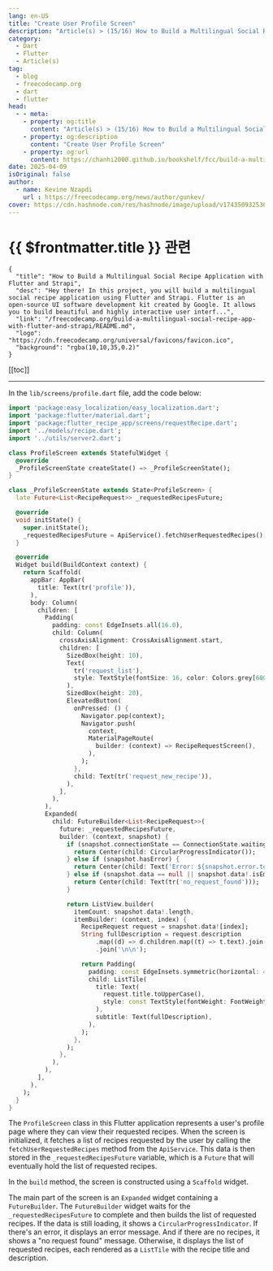 ```yaml
---
lang: en-US
title: "Create User Profile Screen"
description: "Article(s) > (15/16) How to Build a Multilingual Social Recipe Application with Flutter and Strapi"
category:
  - Dart
  - Flutter
  - Article(s)
tag:
  - blog
  - freecodecamp.org
  - dart
  - flutter
head:
  - - meta:
    - property: og:title
      content: "Article(s) > (15/16) How to Build a Multilingual Social Recipe Application with Flutter and Strapi"
    - property: og:description
      content: "Create User Profile Screen"
    - property: og:url
      content: https://chanhi2000.github.io/bookshelf/fcc/build-a-multilingual-social-recipe-app-with-flutter-and-strapi/create-user-profile-screen.html
date: 2025-04-09
isOriginal: false
author:
  - name: Kevine Nzapdi
    url : https://freecodecamp.org/news/author/gunkev/
cover: https://cdn.hashnode.com/res/hashnode/image/upload/v1743509325302/fd7d5d6c-9a48-4037-9cc2-3b35a92b6006.png
---
```


# {{ $frontmatter.title }} 관련

```component VPCard
{
  "title": "How to Build a Multilingual Social Recipe Application with Flutter and Strapi",
  "desc": "Hey there! In this project, you will build a multilingual social recipe application using Flutter and Strapi. Flutter is an open-source UI software development kit created by Google. It allows you to build beautiful and highly interactive user interf...",
  "link": "/freecodecamp.org/build-a-multilingual-social-recipe-app-with-flutter-and-strapi/README.md",
  "logo": "https://cdn.freecodecamp.org/universal/favicons/favicon.ico",
  "background": "rgba(10,10,35,0.2)"
}
```

[[toc]]

---

<SiteInfo
  name="How to Build a Multilingual Social Recipe Application with Flutter and Strapi"
  desc="Hey there! In this project, you will build a multilingual social recipe application using Flutter and Strapi. Flutter is an open-source UI software development kit created by Google. It allows you to build beautiful and highly interactive user interf..."
  url="https://freecodecamp.org/news/build-a-multilingual-social-recipe-app-with-flutter-and-strapi#heading-create-user-profile-screen"
  logo="https://cdn.freecodecamp.org/universal/favicons/favicon.ico"
  preview="https://cdn.hashnode.com/res/hashnode/image/upload/v1743509325302/fd7d5d6c-9a48-4037-9cc2-3b35a92b6006.png"/>

In the <FontIcon icon="fas fa-folder-open"/>`lib/screens/`<FontIcon icon="fa-brands fa-dart-lang"/>`profile.dart` file, add the code below:

```dart title="lib/screens/profile.dart"
import 'package:easy_localization/easy_localization.dart';
import 'package:flutter/material.dart';
import 'package:flutter_recipe_app/screens/requestRecipe.dart';
import '../models/recipe.dart';
import '../utils/server2.dart';

class ProfileScreen extends StatefulWidget {
  @override
  _ProfileScreenState createState() => _ProfileScreenState();
}

class _ProfileScreenState extends State<ProfileScreen> {
  late Future<List<RecipeRequest>> _requestedRecipesFuture;

  @override
  void initState() {
    super.initState();
    _requestedRecipesFuture = ApiService().fetchUserRequestedRecipes();
  }

  @override
  Widget build(BuildContext context) {
    return Scaffold(
      appBar: AppBar(
        title: Text(tr('profile')),
      ),
      body: Column(
        children: [
          Padding(
            padding: const EdgeInsets.all(16.0),
            child: Column(
              crossAxisAlignment: CrossAxisAlignment.start,
              children: [
                SizedBox(height: 10),
                Text(
                  tr('request_list'),
                  style: TextStyle(fontSize: 16, color: Colors.grey[600]),
                ),
                SizedBox(height: 20),
                ElevatedButton(
                  onPressed: () {
                    Navigator.pop(context);
                    Navigator.push(
                      context,
                      MaterialPageRoute(
                        builder: (context) => RecipeRequestScreen(),
                      ),
                    );
                  },
                  child: Text(tr('request_new_recipe')),
                ),
              ],
            ),
          ),
          Expanded(
            child: FutureBuilder<List<RecipeRequest>>(
              future: _requestedRecipesFuture,
              builder: (context, snapshot) {
                if (snapshot.connectionState == ConnectionState.waiting) {
                  return Center(child: CircularProgressIndicator());
                } else if (snapshot.hasError) {
                  return Center(child: Text('Error: ${snapshot.error.toString()}'));
                } else if (snapshot.data == null || snapshot.data!.isEmpty) {
                  return Center(child: Text(tr('no_request_found')));
                }

                return ListView.builder(
                  itemCount: snapshot.data!.length,
                  itemBuilder: (context, index) {
                    RecipeRequest request = snapshot.data![index];
                    String fullDescription = request.description
                        .map((d) => d.children.map((t) => t.text).join('\n'))
                        .join('\n\n');

                    return Padding(
                      padding: const EdgeInsets.symmetric(horizontal: 40.0),
                      child: ListTile(
                        title: Text(
                          request.title.toUpperCase(),
                          style: const TextStyle(fontWeight: FontWeight.bold),
                        ),
                        subtitle: Text(fullDescription),
                      ),
                    );
                  },
                );
              },
            ),
          ),
        ],
      ),
    );
  }
}
```

The `ProfileScreen` class in this Flutter application represents a user's profile page where they can view their requested recipes. When the screen is initialized, it fetches a list of recipes requested by the user by calling the `fetchUserRequestedRecipes` method from the `ApiService`. This data is then stored in the `_requestedRecipesFuture` variable, which is a `Future` that will eventually hold the list of requested recipes.

In the `build` method, the screen is constructed using a `Scaffold` widget.

The main part of the screen is an `Expanded` widget containing a `FutureBuilder`. The `FutureBuilder` widget waits for the `_requestedRecipesFuture` to complete and then builds the list of requested recipes. If the data is still loading, it shows a `CircularProgressIndicator`. If there's an error, it displays an error message. And if there are no recipes, it shows a "no request found" message. Otherwise, it displays the list of requested recipes, each rendered as a `ListTile` with the recipe title and description.